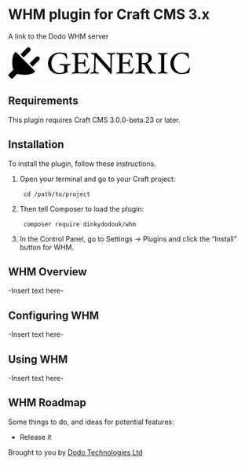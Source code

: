 # WHM plugin for Craft CMS 3.x

A link to the Dodo WHM server

![Screenshot](resources/img/plugin-logo.png)

## Requirements

This plugin requires Craft CMS 3.0.0-beta.23 or later.

## Installation

To install the plugin, follow these instructions.

1. Open your terminal and go to your Craft project:

        cd /path/to/project

2. Then tell Composer to load the plugin:

        composer require dinkydodouk/whm

3. In the Control Panel, go to Settings → Plugins and click the “Install” button for WHM.

## WHM Overview

-Insert text here-

## Configuring WHM

-Insert text here-

## Using WHM

-Insert text here-

## WHM Roadmap

Some things to do, and ideas for potential features:

* Release it

Brought to you by [Dodo Technologies Ltd](https://www.dinkydodo.com)
